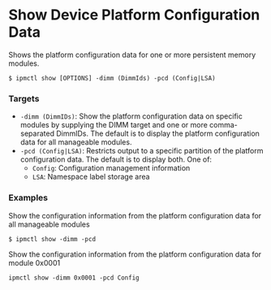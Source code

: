 # Show Device Platform Configuration Data

Shows the platform configuration data for one or more persistent memory modules.

```text
$ ipmctl show [OPTIONS] -dimm (DimmIds) -pcd (Config|LSA)
```

### **Targets**

* `-dimm (DimmIDs)`: Show the platform configuration data on specific modules by supplying the DIMM target and one or more comma-separated DimmIDs. The default is to display the platform configuration data for all manageable modules.
* `-pcd (Config|LSA)`: Restricts output to a specific partition of the platform configuration data. The default is to display both. One of:
  * `Config`: Configuration management information
  * `LSA`: Namespace label storage area

### **Examples** 

Show the configuration information from the platform configuration data for all manageable modules

```text
$ ipmctl show -dimm -pcd
```

Show the configuration information from the platform configuration data for module 0x0001

```text
ipmctl show -dimm 0x0001 -pcd Config
```

